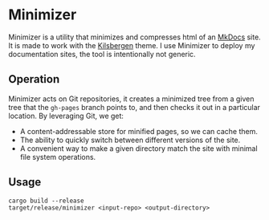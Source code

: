 # Minimizer

Minimizer is a utility that minimizes and compresses html of an [MkDocs][mkdocs]
site. It is made to work with the [Kilsbergen][kilsbergen] theme. I use
Minimizer to deploy my documentation sites, the tool is intentionally not
generic.

[mkdocs]:     https://www.mkdocs.org/
[kilsbergen]: https://github.com/ruuda/kilsbergen

## Operation

Minimizer acts on Git repositories, it creates a minimized tree from a given
tree that the `gh-pages` branch points to, and then checks it out in a
particular location. By leveraging Git, we get:

 * A content-addressable store for minified pages, so we can cache them.
 * The ability to quickly switch between different versions of the site.
 * A convenient way to make a given directory match the site with minimal
   file system operations.

## Usage

    cargo build --release
    target/release/minimizer <input-repo> <output-directory>

